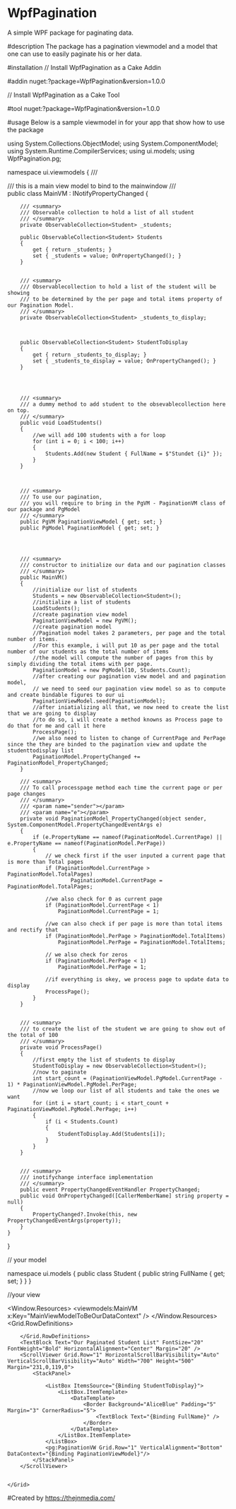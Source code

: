 # WpfPagination
A simple WPF package for paginating data.

#description
The package has a pagination viewmodel and a model that one can use to easily paginate his or her data.

#installation
// Install WpfPagination as a Cake Addin

#addin nuget:?package=WpfPagination&version=1.0.0

// Install WpfPagination as a Cake Tool

#tool nuget:?package=WpfPagination&version=1.0.0

#usage
Below is a sample viewmodel in for your app that show how to use the package




using System.Collections.ObjectModel;
using System.ComponentModel;
using System.Runtime.CompilerServices;
using ui.models;
using WpfPagination.pg;

namespace ui.viewmodels
{
    /// <summary>
    /// this is a main view model to bind to the mainwindow
    /// </summary>
    public class MainVM : INotifyPropertyChanged
    {
        


        /// <summary>
        /// Observable collection to hold a list of all student
        /// </summary>
        private ObservableCollection<Student> _students;

        public ObservableCollection<Student> Students
        {
            get { return _students; }
            set { _students = value; OnPropertyChanged(); }
        }


        /// <summary>
        /// Observablecollection to hold a list of the student will be showing 
        /// to be determined by the per page and total items property of our Pagination Model.
        /// </summary>
        private ObservableCollection<Student> _students_to_display;

        

        public ObservableCollection<Student> StudentToDisplay
        {
            get { return _students_to_display; }
            set { _students_to_display = value; OnPropertyChanged(); }
        }




        /// <summary>
        /// a dummy method to add student to the obsevablecollection here on top.
        /// </summary>
        public void LoadStudents()
        {
            //we will add 100 students with a for loop
            for (int i = 0; i < 100; i++)
            {
                Students.Add(new Student { FullName = $"Stundet {i}" });
            }
        }



        /// <summary>
        /// To use our pagination, 
        /// you will require to bring in the PgVM - PaginationVM class of our package and PgModel
        /// </summary>
        public PgVM PaginationViewModel { get; set; }
        public PgModel PaginationModel { get; set; }




        /// <summary>
        /// constructor to initialize our data and our pagination classes
        /// </summary>
        public MainVM()
        {
            //initialize our list of students
            Students = new ObservableCollection<Student>();
            //initialize a list of students
            LoadStudents();
            //create pagination view model
            PaginationViewModel = new PgVM();
            //create pagination model
            //Pagination model takes 2 parameters, per page and the total number of items.
            //For this example, i will put 10 as per page and the total number of our students as the total number of items
            //the model will compute the number of pages from this by simply dividing the total items with per page.
            PaginationModel = new PgModel(10, Students.Count);
            //after creating our pagination view model and and pagination model, 
            // we need to seed our pagination view model so as to compute and create bindable figures to our ui
            PaginationViewModel.seed(PaginationModel);
            //after iniatializing all that, we now need to create the list that we are going to display
            //to do so, i will create a method knowns as Process page to do that for me and call it here
            ProcessPage();
            //we also need to listen to change of CurrentPage and PerPage since the they are binded to the pagination view and update the studenttodisplay list
            PaginationModel.PropertyChanged += PaginationModel_PropertyChanged;
        }

        /// <summary>
        /// To call processpage method each time the current page or per page changes
        /// </summary>
        /// <param name="sender"></param>
        /// <param name="e"></param>
        private void PaginationModel_PropertyChanged(object sender, System.ComponentModel.PropertyChangedEventArgs e)
        {
            if (e.PropertyName == nameof(PaginationModel.CurrentPage) || e.PropertyName == nameof(PaginationModel.PerPage))
            {
                // we check first if the user inputed a current page that is more than Total pages
                if (PaginationModel.CurrentPage > PaginationModel.TotalPages)
                        PaginationModel.CurrentPage = PaginationModel.TotalPages;

                //we also check for 0 as current page
                if (PaginationModel.CurrentPage < 1)
                    PaginationModel.CurrentPage = 1;

                //we can also check if per page is more than total items and rectify that
                if (PaginationModel.PerPage > PaginationModel.TotalItems)
                    PaginationModel.PerPage = PaginationModel.TotalItems;

                // we also check for zeros
                if (PaginationModel.PerPage < 1)
                    PaginationModel.PerPage = 1;

                //if everything is okey, we process page to update data to display
                ProcessPage();
            }
        }


        /// <summary>
        /// to create the list of the student we are going to show out of the total of 100
        /// </summary>
        private void ProcessPage()
        {
            //first empty the list of students to display
            StudentToDisplay = new ObservableCollection<Student>();
            //now to paginate
            int start_count = (PaginationViewModel.PgModel.CurrentPage - 1) * PaginationViewModel.PgModel.PerPage;
            //now we loop our list of all students and take the ones we want
            for (int i = start_count; i < start_count + PaginationViewModel.PgModel.PerPage; i++)
            {
                if (i < Students.Count)
                {
                    StudentToDisplay.Add(Students[i]);
                }
            }
        }


        /// <summary>
        /// inotifychange interface implementation
        /// </summary>
        public event PropertyChangedEventHandler PropertyChanged;
        public void OnPropertyChanged([CallerMemberName] string property = null)
        {
            PropertyChanged?.Invoke(this, new PropertyChangedEventArgs(property));
        }
    }
}



// your model


namespace ui.models
{
    public class Student
    {
        public string FullName { get; set; }
    }
}

//your view



<Window x:Class="ui.MainWindow"
        xmlns="http://schemas.microsoft.com/winfx/2006/xaml/presentation"
        xmlns:x="http://schemas.microsoft.com/winfx/2006/xaml"
        xmlns:d="http://schemas.microsoft.com/expression/blend/2008"
        xmlns:mc="http://schemas.openxmlformats.org/markup-compatibility/2006"
        xmlns:local="clr-namespace:ui" xmlns:pg="clr-namespace:WpfPagination.pg;assembly=WpfPagination"
        mc:Ignorable="d"
        xmlns:viewmodels="clr-namespace:ui.viewmodels"
        Title="Pagination Example" Height="650" Width="1200">
    <Window.Resources>
        <viewmodels:MainVM x:Key="MainViewModelToBeOurDataContext" />
    </Window.Resources>
    <Grid DataContext="{StaticResource MainViewModelToBeOurDataContext}">
        <Grid.RowDefinitions>
            <RowDefinition Height="Auto" />
            <RowDefinition Height="Auto" />
        
        </Grid.RowDefinitions>
        <TextBlock Text="Our Paginated Student List" FontSize="20" FontWeight="Bold" HorizontalAlignment="Center" Margin="20" />
        <ScrollViewer Grid.Row="1" HorizontalScrollBarVisibility="Auto" VerticalScrollBarVisibility="Auto" Width="700" Height="500" Margin="231,0,119,0">
            <StackPanel>
                
                <ListBox ItemsSource="{Binding StudentToDisplay}">
                    <ListBox.ItemTemplate>
                        <DataTemplate>
                            <Border Background="AliceBlue" Padding="5" Margin="3" CornerRadius="5">
                                <TextBlock Text="{Binding FullName}" />
                            </Border>
                        </DataTemplate>
                    </ListBox.ItemTemplate>
                </ListBox>
                <pg:PaginationVW Grid.Row="1" VerticalAlignment="Bottom" DataContext="{Binding PaginationViewModel}"/>
            </StackPanel>
        </ScrollViewer>
        
       
    </Grid>
</Window>


#Created by
https://thejnmedia.com/
